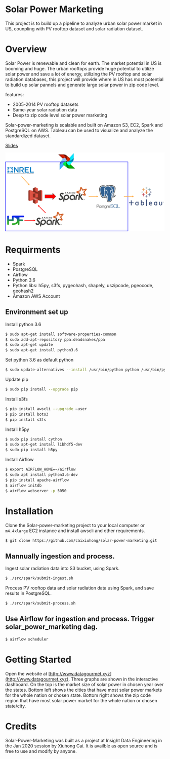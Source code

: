 # Solar Power Marketing 
This project is to build up a pipeline to analyze urban solar power market in US, counpling with PV rooftop dataset and solar radiation dataset.

# Overview
Solar Power is renewable and clean for earth. The market potential in US is booming and huge. The urban rooftops provide huge potential to utilize solar power and save a lot of energy, utilizing the PV rooftop and solar radiation databases, this project will provide where in US has most potential to build up solar pannels and generate large solar power in zip code level.

features:
- 2005-2014 PV rooftop datasets
- Same-year solar radiation data
- Deep to zip code level solar power marketing

Solar-power-marketing is scalable and built on Amazon S3, EC2, Spark and PostgreSQL on AWS. Tableau can be used to visualize and analyze the standardized dataset.

[Slides](https://drive.google.com/open?id=1QFfqpmwcNVOsM8dnTihsSDQ28R_BQJEHRMxpEA28v6w)

![Pipeline](demo/pipeline.png)

# Requirments
* Spark
* PostgreSQL
* Airflow
* Python 3.6
* Python libs: h5py, s3fs, pygeohash, shapely, uszipcode, pgeocode, geohash2
* Amazon AWS Account

## Environment set up
Install python 3.6 

```bash
$ sudo apt-get install software-properties-common
$ sudo add-apt-repository ppa:deadsnakes/ppa 
$ sudo apt-get update
$ sudo apt-get install python3.6
```

Set python 3.6 as default python

```bash
$ sudo update-alternatives --install /usr/bin/python python /usr/bin/python3.6 1
```

Update pip

```bash
$ sudo pip install --upgrade pip
```

Install s3fs

```bash
$ pip install awscli --upgrade –user
$ pip install boto3
$ pip install s3fs
```

Install h5py

```bash
$ sudo pip install cython
$ sudo apt-get install libhdf5-dev
$ sudo pip install h5py
```

Install Airflow

```bash
$ export AIRFLOW_HOME=~/airflow
$ sudo apt install python3.6-dev
$ pip install apache-airflow
$ airflow initdb
$ airflow webserver -p 5050
```

# Installation
Clone the Solar-power-marketing project to your local computer or `m4.4xlarge` EC2 instance and install awscli and other requirements.

```bash
$ git clone https://github.com/caixiuhong/solar-power-marketing.git
```

## Mannually ingestion and process.
Ingest solar radiation data into S3 bucket, using Spark.

```bash
$ ./src/spark/submit-ingest.sh
```

Process PV rooftop data and solar radiation data using Spark, and save results in PostgreSQL.

```bash
$ ./src/spark/submit-process.sh
```

## Use Airflow for ingestion and process. Trigger solar_power_marketing dag.
```bash
$ airflow scheduler
```

# Getting Started

Open the website at [http://www.datagourmet.xyz](http://www.datagourmet.xyz). Three graphs are shown in the interactive dashboard. On the top is the market size of solar power in chosen year over the states. Bottom left shows the cities that have most solar power markets for the whole nation or chosen state. Bottom right shows the zip code region that have most solar power market for the whole nation or chosen state/city. 

# Credits

Solar-Power-Marketing was built as a project at Insight Data Engineering in the Jan 2020 session by Xiuhong Cai. It is availble as open source and is free to use and modify by anyone.
